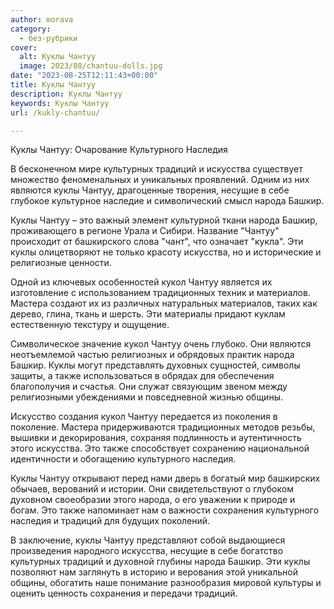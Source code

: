 ```yaml
---
author: morava
category:
  - без-рубрики
cover:
  alt: Куклы Чантуу
  image: 2023/08/chantuu-dolls.jpg
date: "2023-08-25T12:11:43+00:00"
title: Куклы Чантуу
description: Куклы Чантуу
keywords: Куклы Чантуу
url: /kukly-chantuu/

---
```

Куклы Чантуу: Очарование Культурного Наследия

В бесконечном мире культурных традиций и искусства существует множество феноменальных и уникальных проявлений. Одним из них являются куклы Чантуу, драгоценные творения, несущие в себе глубокое культурное наследие и символический смысл народа Башкир.

Куклы Чантуу – это важный элемент культурной ткани народа Башкир, проживающего в регионе Урала и Сибири. Название "Чантуу" происходит от башкирского слова "чант", что означает "кукла". Эти куклы олицетворяют не только красоту искусства, но и исторические и религиозные ценности.

Одной из ключевых особенностей кукол Чантуу является их изготовление с использованием традиционных техник и материалов. Мастера создают их из различных натуральных материалов, таких как дерево, глина, ткань и шерсть. Эти материалы придают куклам естественную текстуру и ощущение.

Символическое значение кукол Чантуу очень глубоко. Они являются неотъемлемой частью религиозных и обрядовых практик народа Башкир. Куклы могут представлять духовных сущностей, символы защиты, а также использоваться в обрядах для обеспечения благополучия и счастья. Они служат связующим звеном между религиозными убеждениями и повседневной жизнью общины.

Искусство создания кукол Чантуу передается из поколения в поколение. Мастера придерживаются традиционных методов резьбы, вышивки и декорирования, сохраняя подлинность и аутентичность этого искусства. Это также способствует сохранению национальной идентичности и обогащению культурного наследия.

Куклы Чантуу открывают перед нами дверь в богатый мир башкирских обычаев, верований и истории. Они свидетельствуют о глубоком духовном своеобразии этого народа, о его уважении к природе и богам. Это также напоминает нам о важности сохранения культурного наследия и традиций для будущих поколений.

В заключение, куклы Чантуу представляют собой выдающиеся произведения народного искусства, несущие в себе богатство культурных традиций и духовной глубины народа Башкир. Эти куклы позволяют нам заглянуть в историю и верования этой уникальной общины, обогатить наше понимание разнообразия мировой культуры и оценить ценность сохранения и передачи традиций.
